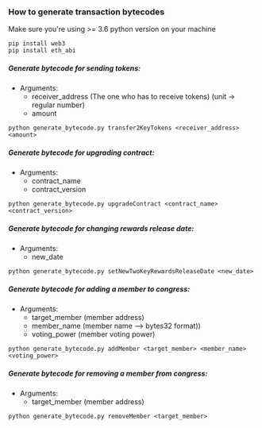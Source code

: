 ### How to generate transaction bytecodes

Make sure you're using >= 3.6 python version on your machine

```apple js
pip install web3
pip install eth_abi
```

##### Generate bytecode for sending tokens:
- Arguments: 
    - receiver_address (The one who has to receive tokens) (unit -> regular number)
    - amount

`python generate_bytecode.py transfer2KeyTokens <receiver_address> <amount>`

##### Generate bytecode for upgrading contract:
- Arguments:
    - contract_name
    - contract_version
    
`python generate_bytecode.py upgradeContract <contract_name> <contract_version>`


##### Generate bytecode for changing rewards release date:
- Arguments:
    - new_date
  
`python generate_bytecode.py setNewTwoKeyRewardsReleaseDate <new_date>`


##### Generate bytecode for adding a member to congress:
- Arguments:
    - target_member (member address)
    - member_name (member name --> bytes32 format))
    - voting_power (member voting power)
  
`python generate_bytecode.py addMember <target_member> <member_name> <voting_power>`

##### Generate bytecode for removing a member from congress:
- Arguments:
    - target_member (member address)
 
`python generate_bytecode.py removeMember <target_member>`



